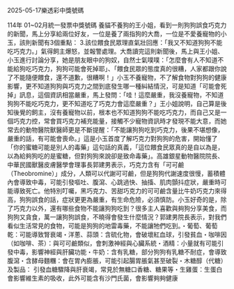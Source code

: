 
2025-05-17樂透彩中獎號碼

                                
114年 01~02月統一發票中獎號碼
                             養貓不養狗的王小姐，看到一則狗狗誤食巧克力的新聞，馬上分享給兩位好友，一位是養了兩指狗的大喬，一位是不愛養寵物的小玉，該則新聞有3個重點：  3.該位餵食民眾理直氣壯回應：「我又不知道狗狗不能吃巧克力。」氣得飼主爆怒，並報警處理。大喬讀完這則新聞後，馬上與王小姐、小玉進行討論分享，她是朋友眼中的狗奴，自然士氣噗噗：「怎麼會有人不知道不能給狗吃巧克力，狗狗可能會死掉耶」、「餵食民眾的態度真的很糟，人家都跟你說了不能隨便餵食，還不道歉，很糟啊！」小玉不養寵物，不了解食物對狗狗的健康影響，更不知道狗狗與巧克力之間到底發生哪一種糾結情況，可是知道「可能會死掉」訊息，這個資訊相當嚴重，馬上發問：「哇！這麼嚴重，我沒養寵物，不知道狗狗不能吃巧克力，更不知道吃了巧克力會這麼嚴重？」王小姐說明，自己算是後知後覺的飼主，沒有養寵物以前，根本也不知道狗狗不能吃巧克力，而自己又是一個巧克力控，常會買巧克力補充能量，接觸不少寵物資訊時才發現不能大意，而她常去的動物醫院獸醫師更是不斷提醒：「不能讓狗狗吃到巧克力，後果不堪想像，嚴重的話，有可能會喪命。」這是小玉首度了解巧克力對狗狗的危害，開始懂了「你的蜜糖可能是別人的毒藥」這句話的真義，「這位餵食民眾真的是自以為是，以為給夠狗吃的是蜜糖，但對狗狗來說卻是致命毒藥」。高雄銀星動物醫院院長、中華民國獸醫皮膚醫學會理事長郭建男表示，巧克力含有「可可鹼（Theobromine）」成分，人類可以代謝可可鹼，但是狗狗代謝速度很慢，蓄積體內會導致中毒，可能引發嘔吐、腹瀉、心跳過快、抽搐、肌肉顫抖症狀，嚴重時可能導致死亡。他特別叮囑，黑巧克力、苦甜巧克力的可可鹼含量比牛奶巧克力來得高，狗狗誤食的話，症狀更更為嚴重，有生命危險，必須慎防。小玉好奇的是，除了巧克力以外，還有哪些食物不能讓狗狗吃到？很多主人喜歡與夠狗分享美食，而狗狗又貪食，萬一讓狗狗誤食，不曉得會發生什麼情況？郭建男院長表示，對我們看似生活常見的食物，可能是狗狗的地雷毒藥，不能讓牠們吃到。・葡萄、葡萄乾：可能導致腎衰竭・洋蔥、蒜頭：含硫化物，會破壞紅血球，引發貧血・咖啡因（如咖啡、茶）：與可可鹼類似，會刺激神經與心臟系統・酒精：小量就有可能引發中毒，影響神經與肝臟功能・牛奶：含有乳糖，部分狗狗有乳糖不耐症，會導致腹瀉・含酵母麵糰：會在胃內膨脹，可能引起腸胃脹氣甚至破裂・木糖醇（代糖）及製品： 引發血糖驟降與肝衰竭，常見於無糖口香糖、糖果等・生雞蛋：生蛋白會影響維生素的吸收，此外可能含有沙門氏菌，會影響夠夠健康